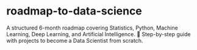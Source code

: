 # roadmap-to-data-science
A structured 6-month roadmap covering Statistics, Python, Machine Learning, Deep Learning, and Artificial Intelligence. 🚀 Step-by-step guide with projects to become a Data Scientist from scratch.
